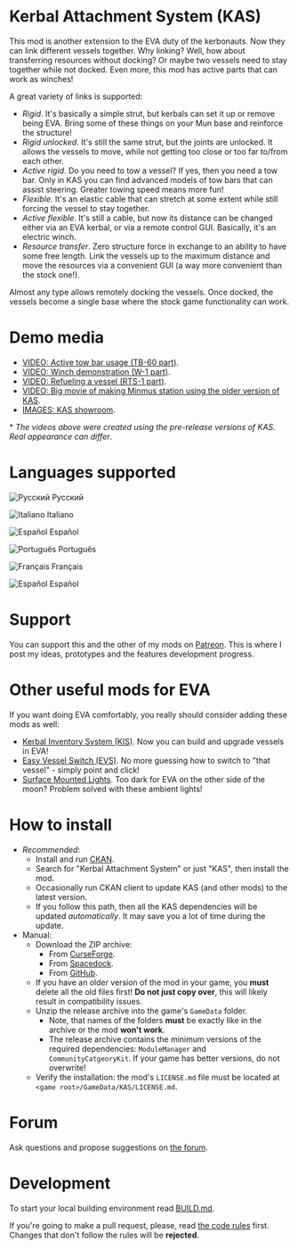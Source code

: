 ﻿# Kerbal Attachment System (KAS)

This mod is another extension to the EVA duty of the kerbonauts. Now they can link different vessels together. Why linking? Well, how about transferring resources without docking? Or maybe two vessels need to stay together while not docked. Even more, this mod has active parts that can work as  winches!

A great variety of links is supported:

* _Rigid_. It's basically a simple strut, but kerbals can set it up or remove being EVA. Bring some of these things on your Mun base and reinforce the structure!
* _Rigid unlocked_. It's still the same strut, but the joints are unlocked. It allows the vessels to move, while not getting too close or too far to/from each other.
* _Active rigid_. Do you need to tow a vessel? If yes, then you need a tow bar. Only in KAS you can find advanced models of tow bars that can assist steering. Greater towing speed means more fun!
* _Flexible_. It's an elastic cable that can stretch at some extent while still forcing the vessel to stay together.
* _Active flexible_. It's still a cable, but now its distance can be changed either via an EVA kerbal, or via a remote control GUI. Basically, it's an electric winch.
* _Resource transfer_. Zero structure force in exchange to an ability to have some free length. Link the vessels up to the maximum distance and move the resources via a convenient GUI (a way more convenient than the stock one!).

Almost any type allows remotely docking the vessels. Once docked, the vessels become a single base where the stock game functionality can work.

# Demo media

* [VIDEO: Active tow bar usage (TB-60 part)](https://www.youtube.com/watch?v=DpCzKV_13jk).
* [VIDEO: Winch demonstration (W-1 part)](https://www.youtube.com/watch?v=z01Vt18Krms).
* [VIDEO: Refueling a vessel (RTS-1 part)](https://www.youtube.com/watch?v=1LpVFIxZrDE).
* [VIDEO: Big movie of making Minmus station using the older version of KAS](https://www.youtube.com/watch?v=DjM66E1Tctg).
* [IMAGES: KAS showroom](https://imgur.com/a/Rgp9M8V).

\* _The videos above were created using the pre-release versions of KAS. Real appearance can differ_.

# Languages supported

![Русский](https://github.com/ihsoft/KAS/raw/master/WikiImages/Russian-small-flag.png) Русский

![Italiano](https://github.com/ihsoft/KAS/raw/master/WikiImages/Italian-small-flag.png) Italiano

![Español](https://github.com/ihsoft/KAS/raw/master/WikiImages/Spanish-small-flag.png) Español

![Português](https://github.com/ihsoft/KAS/raw/master/WikiImages/Brazil-small-flag.png) Português

![Français](https://github.com/ihsoft/KAS/raw/master/WikiImages/French-small-flag.png) Français

![Español](https://github.com/ihsoft/KAS/raw/WikiContent/WikiImages/Spanish-small-flag.png) Español

# Support

You can support this and the other of my mods on [Patreon](https://www.patreon.com/ihsoft). This is where I post my ideas, prototypes and the features development progress.

# Other useful mods for EVA

If you want doing EVA comfortably, you really should consider adding these mods as well:

* [Kerbal Inventory System (KIS)](https://forum.kerbalspaceprogram.com/index.php?/topic/149848-14-kerbal-inventory-system-kis-v114/). Now you can build and upgrade vessels in EVA!
* [Easy Vessel Switch (EVS)](https://github.com/ihsoft/EasyVesselSwitch). No more guessing how to switch to "that vessel" - simply point and click!
* [Surface Mounted Lights](https://github.com/ihsoft/SurfaceLights). Too dark for EVA on the other side of the moon? Problem solved with these ambient lights!

# How to install

* _Recommended_:
    * Install and run [CKAN](https://github.com/KSP-CKAN/CKAN/releases).
    * Search for "Kerbal Attachment System" or just "KAS", then install the mod.
    * Occasionally run CKAN client to update KAS (and other mods) to the latest version.
    * If you follow this path, then all the KAS dependencies will be updated _automatically_. It may save you a lot of time during the update.
* Manual:
    * Download the ZIP archive:
        * From [CurseForge](https://kerbal.curseforge.com/projects/kerbal-attachment-system-kas/files).
        * From [Spacedock](https://spacedock.info/mod/1987/Kerbal%20Attachment%20System%20%28KAS%29).
        * From [GitHub](https://github.com/ihsoft/KAS/releases).
    * If you have an older version of the mod in your game, you __must__ delete all the old files first! __Do not just copy over__, this will likely result in compatibility issues.
    * Unzip the release archive into the game's `GameData` folder.
        * Note, that names of the folders __must__ be exactly like in the archive or the mod __won't work__.
        * The release archive contains the minimum versions of the required dependencies: `ModuleManager` and `CommunityCatgeoryKit`. If your game has better versions, do not overwrite!
    * Verify the installation: the mod's `LICENSE.md` file must be located at `<game root>/GameData/KAS/LICENSE.md`.

# Forum

Ask questions and propose suggestions on
[the forum](https://forum.kerbalspaceprogram.com/index.php?/topic/142594-15-kerbal-attachment-system-kas-v10/).

# Development

To start your local building environment read [BUILD.md](https://github.com/ihsoft/KAS/blob/master/BUILD.md).

If you're going to make a pull request, please, read [the code rules](https://github.com/ihsoft/KAS/blob/master/Source/README.md) first.
Changes that don't follow the rules will be **rejected**.
